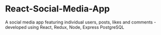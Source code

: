 # React-Social-Media-App
A social media app featuring individual users, posts, likes and comments - developed using React, Redux, Node, Express PostgreSQL

